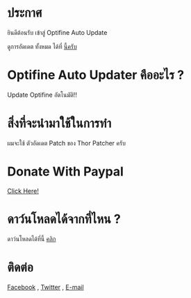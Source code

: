 # ประกาศ
ยินดีต้อนรับ เข้าสู่ Optifine Auto Update

ดูการอัดเดต ทั้งหมด ได้ที่ [นี้ครับ](http://work.boyphongsakorn.ga/OAU_Update.html)
# Optifine Auto Updater คืออะไร ?
Update Optifine อัตโนมัติ!!
# สิ่งที่จะนำมาใช้ในการทำ
ผมจะใช้ ตัวอัดเดต Patch ของ Thor Patcher ครับ
# Donate With Paypal
[Click Here!](https://streampro.io/tip/yoyoyo1556)
# ดาว์นโหลดได้จากที่ไหน ?
ดาว์นโหลดได้ที่นี้ [คลิก](https://github.com/boyphongsakorn/Optifine_Auto_Updater/releases)

# ติดต่อ
[Facebook](http://ads.boyphongsakorn.ga/facebook) , [Twitter](http://ads.boyphongsakorn.ga/twitter) ,  [E-mail](mailto:boyphongsakorn@outlook.com)
